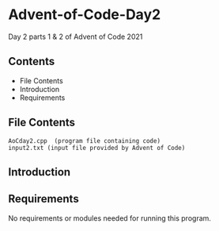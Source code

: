 # Advent-of-Code-Day2
Day 2 parts 1 &amp; 2 of Advent of Code 2021

Contents
---------------------
* File Contents
* Introduction
* Requirements

## File Contents
	
    AoCday2.cpp  (program file containing code)
    input2.txt (input file provided by Advent of Code)

## Introduction


## Requirements
No requirements or modules needed for running this program.
